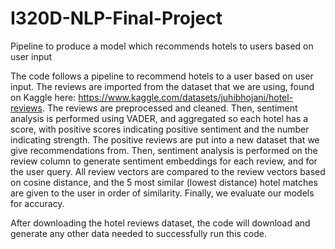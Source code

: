 # I320D-NLP-Final-Project
Pipeline to produce a model which recommends hotels to users based on user input


The code follows a pipeline to recommend hotels to a user based on user input. The reviews are imported from the dataset that we are using, found on Kaggle here: https://www.kaggle.com/datasets/juhibhojani/hotel-reviews. The reviews are preprocessed and cleaned. Then, sentiment analysis is performed using VADER, and aggregated so each hotel has a score, with positive scores indicating positive sentiment and the number indicating strength. The positive reviews are put into a new dataset that we give recommendations from. Then, sentiment analysis is performed on the review column to generate sentiment embeddings for each review, and for the user query. All review vectors are compared to the review vectors based on cosine distance, and the 5 most similar (lowest distance) hotel matches are given to the user in order of similarity. Finally, we evaluate our models for accuracy. 


After downloading the hotel reviews dataset, the code will download and generate any other data needed to successfully run this code. 
